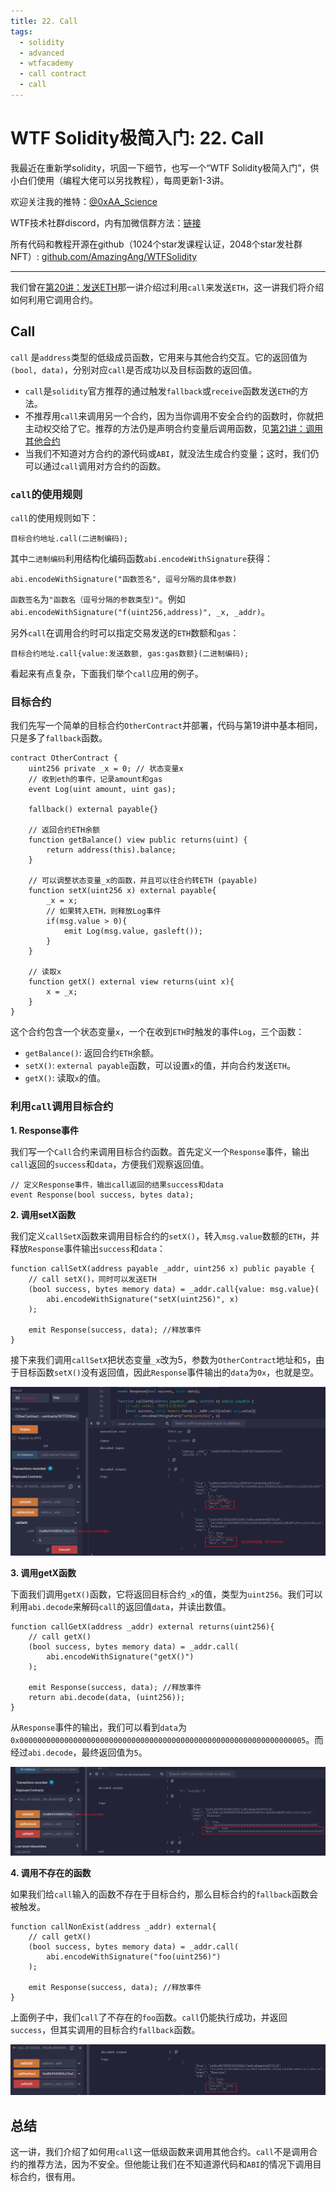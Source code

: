 ```yaml
---
title: 22. Call
tags:
  - solidity
  - advanced
  - wtfacademy
  - call contract
  - call
---
```


# WTF Solidity极简入门: 22. Call

我最近在重新学solidity，巩固一下细节，也写一个“WTF Solidity极简入门”，供小白们使用（编程大佬可以另找教程），每周更新1-3讲。

欢迎关注我的推特：[@0xAA_Science](https://twitter.com/0xAA_Science)

WTF技术社群discord，内有加微信群方法：[链接](https://discord.gg/5akcruXrsk)

所有代码和教程开源在github（1024个star发课程认证，2048个star发社群NFT）: [github.com/AmazingAng/WTFSolidity](https://github.com/AmazingAng/WTFSolidity)

-----

我们曾在[第20讲：发送ETH](https://github.com/AmazingAng/WTFSolidity/tree/main/20_SendETH)那一讲介绍过利用`call`来发送`ETH`，这一讲我们将介绍如何利用它调用合约。

## Call
`call` 是`address`类型的低级成员函数，它用来与其他合约交互。它的返回值为`(bool, data)`，分别对应`call`是否成功以及目标函数的返回值。

- `call`是`solidity`官方推荐的通过触发`fallback`或`receive`函数发送`ETH`的方法。
- 不推荐用`call`来调用另一个合约，因为当你调用不安全合约的函数时，你就把主动权交给了它。推荐的方法仍是声明合约变量后调用函数，见[第21讲：调用其他合约](https://github.com/AmazingAng/WTFSolidity/tree/main/21_CallContract)
- 当我们不知道对方合约的源代码或`ABI`，就没法生成合约变量；这时，我们仍可以通过`call`调用对方合约的函数。

### `call`的使用规则
`call`的使用规则如下：
```
目标合约地址.call(二进制编码);
```
其中`二进制编码`利用结构化编码函数`abi.encodeWithSignature`获得：
```
abi.encodeWithSignature("函数签名", 逗号分隔的具体参数)
```
`函数签名`为`"函数名（逗号分隔的参数类型)"`。例如`abi.encodeWithSignature("f(uint256,address)", _x, _addr)`。

另外`call`在调用合约时可以指定交易发送的`ETH`数额和`gas`：

```
目标合约地址.call{value:发送数额, gas:gas数额}(二进制编码);
```

看起来有点复杂，下面我们举个`call`应用的例子。

### 目标合约
我们先写一个简单的目标合约`OtherContract`并部署，代码与第19讲中基本相同，只是多了`fallback`函数。

```solidity
contract OtherContract {
    uint256 private _x = 0; // 状态变量x
    // 收到eth的事件，记录amount和gas
    event Log(uint amount, uint gas);
    
    fallback() external payable{}

    // 返回合约ETH余额
    function getBalance() view public returns(uint) {
        return address(this).balance;
    }

    // 可以调整状态变量_x的函数，并且可以往合约转ETH (payable)
    function setX(uint256 x) external payable{
        _x = x;
        // 如果转入ETH，则释放Log事件
        if(msg.value > 0){
            emit Log(msg.value, gasleft());
        }
    }

    // 读取x
    function getX() external view returns(uint x){
        x = _x;
    }
}
```

这个合约包含一个状态变量`x`，一个在收到`ETH`时触发的事件`Log`，三个函数：
- `getBalance()`: 返回合约`ETH`余额。
- `setX()`: `external payable`函数，可以设置`x`的值，并向合约发送`ETH`。
- `getX()`: 读取`x`的值。

### 利用`call`调用目标合约
**1. Response事件**

我们写一个`Call`合约来调用目标合约函数。首先定义一个`Response`事件，输出`call`返回的`success`和`data`，方便我们观察返回值。

```solidity
// 定义Response事件，输出call返回的结果success和data
event Response(bool success, bytes data);
```

**2. 调用setX函数**

我们定义`callSetX`函数来调用目标合约的`setX()`，转入`msg.value`数额的`ETH`，并释放`Response`事件输出`success`和`data`：

```solidity
function callSetX(address payable _addr, uint256 x) public payable {
	// call setX()，同时可以发送ETH
	(bool success, bytes memory data) = _addr.call{value: msg.value}(
		abi.encodeWithSignature("setX(uint256)", x)
	);

	emit Response(success, data); //释放事件
}
```

接下来我们调用`callSetX`把状态变量`_x`改为5，参数为`OtherContract`地址和`5`，由于目标函数`setX()`没有返回值，因此`Response`事件输出的`data`为`0x`，也就是空。

![22-1](./img/22-1.png)

**3. 调用getX函数**

下面我们调用`getX()`函数，它将返回目标合约`_x`的值，类型为`uint256`。我们可以利用`abi.decode`来解码`call`的返回值`data`，并读出数值。

```solidity
function callGetX(address _addr) external returns(uint256){
	// call getX()
	(bool success, bytes memory data) = _addr.call(
		abi.encodeWithSignature("getX()")
	);

	emit Response(success, data); //释放事件
	return abi.decode(data, (uint256));
}
```
从`Response`事件的输出，我们可以看到`data`为`0x0000000000000000000000000000000000000000000000000000000000000005`。而经过`abi.decode`，最终返回值为`5`。

![22-2](./img/22-2.png)

**4. 调用不存在的函数**

如果我们给`call`输入的函数不存在于目标合约，那么目标合约的`fallback`函数会被触发。


```solidity
function callNonExist(address _addr) external{
	// call getX()
	(bool success, bytes memory data) = _addr.call(
		abi.encodeWithSignature("foo(uint256)")
	);

	emit Response(success, data); //释放事件
}
```

上面例子中，我们`call`了不存在的`foo`函数。`call`仍能执行成功，并返回`success`，但其实调用的目标合约`fallback`函数。

![22-3](./img/22-3.png)

## 总结

这一讲，我们介绍了如何用`call`这一低级函数来调用其他合约。`call`不是调用合约的推荐方法，因为不安全。但他能让我们在不知道源代码和`ABI`的情况下调用目标合约，很有用。

